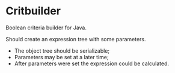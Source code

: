 # Critbuilder

Boolean criteria builder for Java.

Should create an expression tree with some parameters.

- The object tree should be serializable;
- Parameters may be set at a later time;
- After parameters were set the expression could be calculated.
